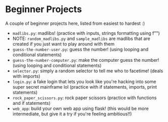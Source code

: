 # Beginner Projects

A couple of beginner projects here, listed from easiest to hardest :)

- `madlibs.py`: madlibs! (practice with inputs, strings formatting using f"")
- NOTE: `random_madlibs.py` and `sample_madlibs` are madlibs that are created if you just want to play around with them
- `guess-the-number-user.py`: guess the number! (using looping and conditional statements)
- `guess-the-number-computer.py`: make the computer guess the number! (using looping and conditional statements)
- `selector.py`: simply a random selector to tell me who to facetime! (deals with imports)
- `login.py`: a fake login that lets you look like you're hacking into some super secret mainframe lol (practice with if statements, imports, print statements)
- `rock_paper_scissors.py`: rock paper scissors (practice with functions and if statements)
- `web_app`: build your own web app using flask! (this would be more intermediate, but give it a try if you're feeling ambitious!!)

